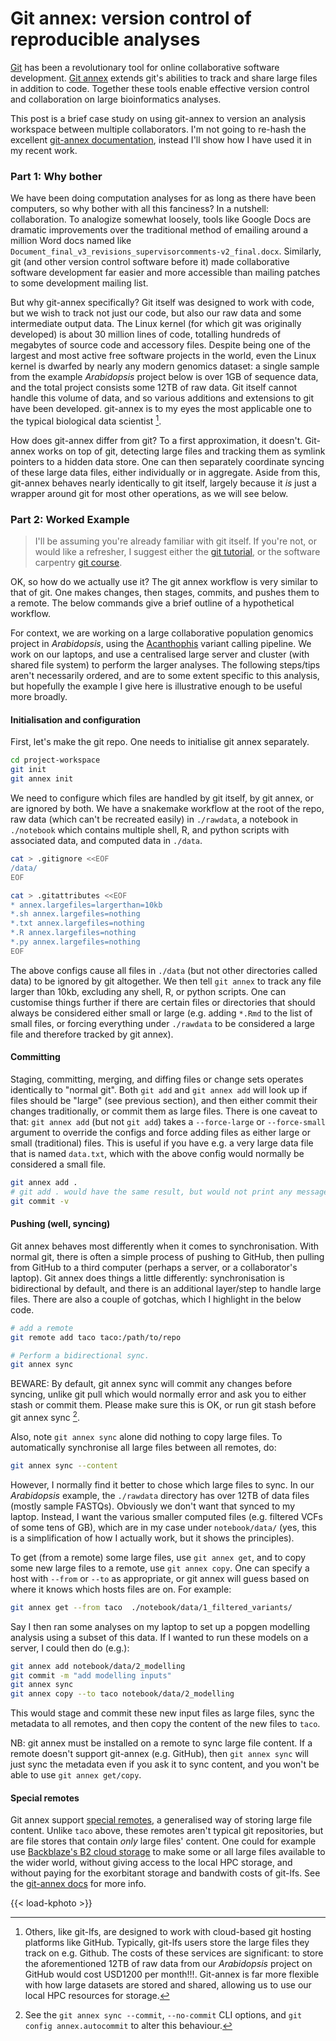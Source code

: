 # Git annex: version control of reproducible analyses

[Git](https://git-scm.com/) has been a revolutionary tool for online collaborative software development. [Git annex](https://git-annex.branchable.com/) extends git's abilities to track and share large files in addition to code. Together these tools enable effective version control and collaboration on large bioinformatics analyses.

This post is a brief case study on using git-annex to version an analysis workspace between multiple collaborators. I'm not going to re-hash the excellent [git-annex documentation](https://git-annex.branchable.com/walkthrough/), instead I'll show how I have used it in my recent work.

### Part 1: Why bother

We have been doing computation analyses for as long as there have been computers, so why bother with all this fanciness? In a nutshell: collaboration. To analogize somewhat loosely, tools like Google Docs are dramatic improvements over the traditional method of emailing around a million Word docs named like `Document_final_v3_revisions_supervisorcomments-v2_final.docx`. Similarly, git (and other version control software before it) made collaborative software development far easier and more accessible than mailing patches to some development mailing list.

But why git-annex specifically? Git itself was designed to work with code, but we wish to track not just our code, but also our raw data and some intermediate output data. The Linux kernel (for which git was originally developed) is about 30 million lines of code, totalling hundreds of megabytes of source code and accessory files. Despite being one of the largest and most active free software projects in the world, even the Linux kernel is dwarfed by nearly any modern genomics dataset: a single sample from the example *Arabidopsis* project below is over 1GB of sequence data, and the total project consists some 12TB of raw data. Git itself cannot handle this volume of data, and so various additions and extensions to git have been developed. git-annex is to my eyes the most applicable one to the typical biological data scientist [^1].

How does git-annex differ from git? To a first approximation, it doesn't. Git-annex works on top of git, detecting large files and tracking them as symlink pointers to a hidden data store. One can then separately coordinate syncing of these large data files, either individually or in aggregate. Aside from this, git-annex behaves nearly identically to git itself, largely because it *is* just a wrapper around git for most other operations, as we will see below.

### Part 2: Worked Example

> I'll be assuming you're already familiar with git itself. If you're not, or would like a refresher, I suggest either the [git tutorial](https://git-scm.com/docs/gittutorial), or the software carpentry [git course](https://swcarpentry.github.io/git-novice/).

OK, so how do we actually use it? The git annex workflow is very similar to that of git. One makes changes, then stages, commits, and pushes them to a remote. The below commands give a brief outline of a hypothetical workflow.

For context, we are working on a large collaborative population genomics project in *Arabidopsis*, using the [Acanthophis](https://github.com/kdm9/Acanthophis) variant calling pipeline. We work on our laptops, and use a centralised large server and cluster (with shared file system) to perform the larger analyses. The following steps/tips aren't necessarily ordered, and are to some extent specific to this analysis, but hopefully the example I give here is illustrative enough to be useful more broadly.

#### Initialisation and configuration

First, let's make the git repo. One needs to initialise git annex separately.

```bash
cd project-workspace
git init
git annex init
```

We need to configure which files are handled by git itself, by git annex, or are ignored by both. We have a snakemake workflow at the root of the repo, raw data (which can't be recreated easily) in `./rawdata`, a notebook in `./notebook` which contains multiple shell, R, and python scripts with associated data, and computed data in `./data`.

```bash
cat > .gitignore <<EOF
/data/
EOF

cat > .gitattributes <<EOF
* annex.largefiles=largerthan=10kb
*.sh annex.largefiles=nothing
*.txt annex.largefiles=nothing
*.R annex.largefiles=nothing
*.py annex.largefiles=nothing
EOF
```

The above configs cause all files in `./data` (but not other directories called data) to be ignored by git altogether. We then tell `git annex` to track any file larger than 10kb, excluding any shell, R, or python scripts. One can customise things further if there are certain files or directories that should always be considered either small or large (e.g. adding `*.Rmd` to the list of small files, or forcing everything under `./rawdata` to be considered a large file and therefore tracked by git annex).


#### Committing

Staging, committing, merging, and diffing files or change sets operates identically to "normal git". Both `git add` and `git annex add` will look up if files should be "large" (see previous section), and then either commit their changes traditionally, or commit them as large files. There is one caveat to that: `git annex add` (but not `git add`) takes a `--force-large` or `--force-small` argument to override the configs and force adding files as either large or small (traditional) files. This is useful if you have e.g. a very large data file that is named `data.txt`, which with the above config would normally be considered a small file.

```bash
git annex add .
# git add . would have the same result, but would not print any messages about adding large files.
git commit -v
```

#### Pushing (well, syncing)

Git annex behaves most differently when it comes to synchronisation. With normal git, there is often a simple process of pushing to GitHub, then pulling from GitHub to a third computer (perhaps a server, or a collaborator's laptop). Git annex does things a little differently: synchronisation is bidirectional by default, and there is an additional layer/step to handle large files. There are also a couple of gotchas, which I highlight in the below code.

```bash
# add a remote
git remote add taco taco:/path/to/repo
```

```bash
# Perform a bidirectional sync. 
git annex sync
```

BEWARE: By default, git annex sync will commit any changes before syncing, unlike git pull which would normally error and ask you to either stash or commit them. Please make sure this is OK, or run git stash before git annex sync [^2].

Also, note `git annex sync` alone did nothing to copy large files. To automatically synchronise all large files between all remotes, do:

```bash
git annex sync --content
```

However, I normally find it better to chose which large files to sync. In our *Arabidopsis* example, the `./rawdata` directory has over 12TB of data files (mostly sample FASTQs). Obviously we don't want that synced to my laptop. Instead, I want the various smaller computed files (e.g. filtered VCFs of some tens of GB), which are in my case under `notebook/data/` (yes, this is a simplification of how I actually work, but it shows the principles). 

To get (from a remote) some large files, use `git annex get`, and to copy some new large files to a remote, use `git annex copy`. One can specify a host with `--from` or `--to` as appropriate, or git annex will guess based on where it knows which hosts files are on. For example:

```bash
git annex get --from taco  ./notebook/data/1_filtered_variants/
```

Say I then ran some analyses on my laptop to set up a popgen modelling analysis using a subset of this data. If I wanted to run these models on a server, I could then do (e.g.):

```bash
git annex add notebook/data/2_modelling
git commit -m "add modelling inputs"
git annex sync
git annex copy --to taco notebook/data/2_modelling
```

This would stage and commit these new input files as large files, sync the metadata to all remotes, and then copy the content of the new files to `taco`. 

NB: git annex must be installed on a remote to sync large file content. If a remote doesn't support git-annex (e.g. GitHub), then `git annex sync` will just sync the metadata even if you ask it to sync content, and you won't be able to use `git annex get/copy`.

#### Special remotes

Git annex support [special remotes](https://git-annex.branchable.com/special_remotes/), a generalised way of storing large file content. Unlike `taco` above, these remotes aren't typical git repositories, but are file stores that contain *only* large files' content. One could for example use [Backblaze's B2 cloud storage](https://www.backblaze.com/b2/cloud-storage.html) to make some or all large files available to the wider world, without giving access to the local HPC storage, and without paying for the exorbitant storage and bandwith costs of git-lfs. See the [git-annex docs](https://git-annex.branchable.com/special_remotes/) for more info.


[^1]: Others, like git-lfs, are designed to work with cloud-based git hosting platforms like GitHub. Typically, git-lfs users store the large files they track on e.g. Github. The costs of these services are significant: to store the aforementioned 12TB of raw data from our *Arabidopsis* project on GitHub would cost USD1200 per month!!!. Git-annex is far more flexible with how large datasets are stored and shared, allowing us to use our local HPC resources for storage.

[^2]: See the `git annex sync --commit`, `--no-commit` CLI options, and `git config annex.autocommit` to alter this behaviour.


{{< load-kphoto >}}
